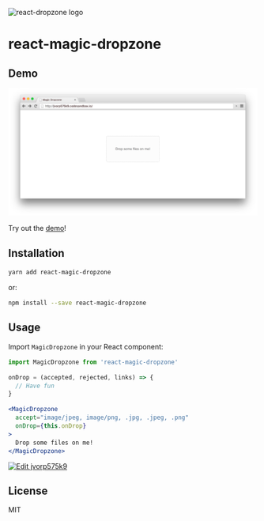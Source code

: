 ![react-dropzone logo](https://storybird.s3.amazonaws.com/artwork/PaulMcDougall/square_crops/magic.jpeg)

# react-magic-dropzone

## Demo

[![demo.png](/screenshots/demo.png)](https://jvorp575k9.codesandbox.io/)

Try out the [demo](https://jvorp575k9.codesandbox.io/)!

## Installation

```bash
yarn add react-magic-dropzone
```
or:
```bash
npm install --save react-magic-dropzone
```

## Usage

Import `MagicDropzone` in your React component:

```javascript static
import MagicDropzone from 'react-magic-dropzone'
```

```jsx
onDrop = (accepted, rejected, links) => {
  // Have fun
}
```

```jsx
<MagicDropzone
  accept="image/jpeg, image/png, .jpg, .jpeg, .png"
  onDrop={this.onDrop}
>
  Drop some files on me!
</MagicDropzone>
```

[![Edit jvorp575k9](https://codesandbox.io/static/img/play-codesandbox.svg)](https://codesandbox.io/s/jvorp575k9)

## License

MIT
